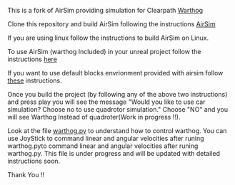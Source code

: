 This is a fork of AirSim providing simulation for Clearpath [Warthog](https://clearpathrobotics.com/warthog-unmanned-ground-vehicle-robot/)

Clone this repository and build AirSim following the instructions [AirSim](https://microsoft.github.io/AirSim/build_windows/)  

If you are using linux follow the instructions to build AirSim on Linux.

To use AirSim (warthog Included) in your unreal project follow the instructions [here](https://microsoft.github.io/AirSim/unreal_custenv/)

If you want to use default blocks envrionment provided with airsim follow [these](https://microsoft.github.io/AirSim/unreal_blocks/) instructions.

Once you build the project (by following any of the above two instructions) and press play you will see the message "Would you like to use car simulation? Choose no to use quadrotor simulation." Choose "NO" and you will see Warthog Instead of quadroter(Work in progress !!).

Look at the file [warthog.py](https://github.com/akhil22/AirSim/blob/warthog/PythonClient/warthog/warthog.py) to understand how to control warthog. You can use JoyStick to command linear and angular velocities after runing warthog.pyto command linear and angular velocities after runing warthog.py. This file is under progress and will be updated with detailed instructions soon.  

Thank You !!
